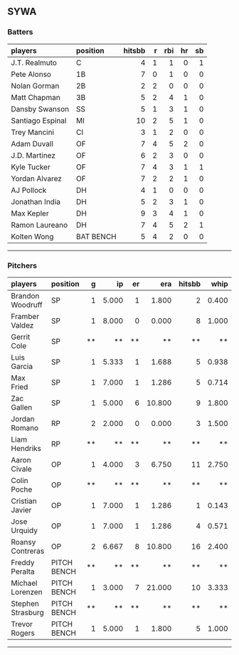 ## SYWA

### Batters

 |players          |position  | hitsbb|  r| rbi| hr| sb| 
|:----------------|:---------|------:|--:|---:|--:|--:| 
|J.T. Realmuto    |C         |      4|  1|   1|  0|  1| 
|Pete Alonso      |1B        |      7|  0|   1|  0|  0| 
|Nolan Gorman     |2B        |      2|  2|   0|  0|  0| 
|Matt Chapman     |3B        |      5|  2|   4|  1|  0| 
|Dansby Swanson   |SS        |      5|  1|   3|  1|  0| 
|Santiago Espinal |MI        |     10|  2|   5|  1|  0| 
|Trey Mancini     |CI        |      3|  1|   2|  0|  0| 
|Adam Duvall      |OF        |      7|  4|   5|  2|  0| 
|J.D. Martinez    |OF        |      6|  2|   3|  0|  0| 
|Kyle Tucker      |OF        |      7|  4|   3|  1|  1| 
|Yordan Alvarez   |OF        |      7|  2|   2|  1|  0| 
|AJ Pollock       |DH        |      4|  1|   0|  0|  0| 
|Jonathan India   |DH        |      5|  2|   3|  1|  0| 
|Max Kepler       |DH        |      9|  3|   4|  1|  0| 
|Ramon Laureano   |DH        |      7|  4|   5|  2|  1| 
|Kolten Wong      |BAT BENCH |      5|  4|   2|  0|  0| 

* * *

### Pitchers

 
|players           |position    |  g|    ip| er|    era| hitsbb|  whip| so|  w| sv| 
|:-----------------|:-----------|--:|-----:|--:|------:|------:|-----:|--:|--:|--:| 
|Brandon Woodruff  |SP          |  1| 5.000|  1|  1.800|      2| 0.400| 10|  1|  0| 
|Framber Valdez    |SP          |  1| 8.000|  0|  0.000|      8| 1.000|  5|  1|  0| 
|Gerrit Cole       |SP          | **|    **| **|     **|     **|    **| **| **| **| 
|Luis Garcia       |SP          |  1| 5.333|  1|  1.688|      5| 0.938|  6|  1|  0| 
|Max Fried         |SP          |  1| 7.000|  1|  1.286|      5| 0.714|  4|  1|  0| 
|Zac Gallen        |SP          |  1| 5.000|  6| 10.800|      9| 1.800|  2|  0|  0| 
|Jordan Romano     |RP          |  2| 2.000|  0|  0.000|      3| 1.500|  2|  1|  0| 
|Liam Hendriks     |RP          | **|    **| **|     **|     **|    **| **| **| **| 
|Aaron Civale      |OP          |  1| 4.000|  3|  6.750|     11| 2.750|  2|  0|  0| 
|Colin Poche       |OP          | **|    **| **|     **|     **|    **| **| **| **| 
|Cristian Javier   |OP          |  1| 7.000|  1|  1.286|      1| 0.143| 14|  1|  0| 
|Jose Urquidy      |OP          |  1| 7.000|  1|  1.286|      4| 0.571|  3|  0|  0| 
|Roansy Contreras  |OP          |  2| 6.667|  8| 10.800|     16| 2.400|  5|  0|  0| 
|Freddy Peralta    |PITCH BENCH | **|    **| **|     **|     **|    **| **| **| **| 
|Michael Lorenzen  |PITCH BENCH |  1| 3.000|  7| 21.000|     10| 3.333|  3|  0|  0| 
|Stephen Strasburg |PITCH BENCH | **|    **| **|     **|     **|    **| **| **| **| 
|Trevor Rogers     |PITCH BENCH |  1| 5.000|  1|  1.800|      5| 1.000|  4|  1|  0| 


* * *


